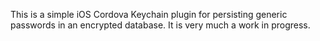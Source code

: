 This is a simple iOS Cordova Keychain plugin for persisting generic passwords in an encrypted database. It is very much a work in progress.
